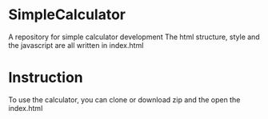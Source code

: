# SimpleCalculator
 A repository for simple calculator development
 The html structure, style and the javascript are all written in index.html
 # Instruction
 To use the calculator, you can clone or download zip and the open the index.html
